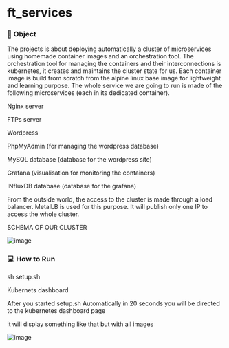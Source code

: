 # ft_services

### 🎯 Object

The projects is about deploying automatically a cluster of microservices using homemade container images and an orchestration tool. The orchestration tool for managing the containers and their interconnections is kubernetes, it creates and maintains the cluster state for us. Each container image is build from scratch from the alpine linux base image for lightweight and learning purpose. The whole service we are going to run is made of the following microservices (each in its dedicated container).

Nginx server

FTPs server

Wordpress

PhpMyAdmin (for managing the wordpress database)

MySQL database (database for the wordpress site)

Grafana (visualisation for monitoring the containers)

INfluxDB database (database for the grafana)

From the outside world, the access to the cluster is made through a load balancer. MetalLB is used for this purpose. It will publish only one IP to access the whole cluster.

SCHEMA OF OUR CLUSTER

![image](https://user-images.githubusercontent.com/52714837/130298299-09688fa4-28a2-41d1-8e98-93230f97ef7e.png)

### 💻 How to Run

sh setup.sh

Kubernets dashboard

After you started setup.sh Automatically in 20 seconds you will be directed to the kubernetes dashboard page

it will display something like that but with all images

![image](https://user-images.githubusercontent.com/52714837/130298635-9740f3b6-8042-4067-ac39-4f7ae520d7d5.png)
